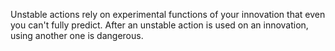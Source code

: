 Unstable actions rely on experimental functions of your innovation that even you can't fully predict. After an unstable action is used on an innovation, using another one is dangerous.